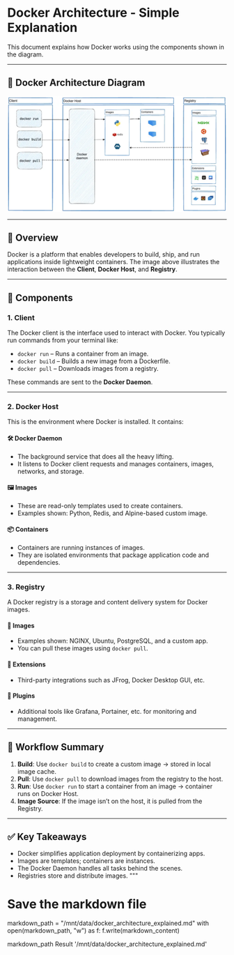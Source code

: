 # Docker Architecture - Simple Explanation

This document explains how Docker works using the components shown in the diagram.

---

## 📌 Docker Architecture Diagram

![Docker Architecture Diagram](docker_archi.png)

---

## 🔹 Overview

Docker is a platform that enables developers to build, ship, and run applications inside lightweight containers. The image above illustrates the interaction between the **Client**, **Docker Host**, and **Registry**.

---

## 🔸 Components

### 1. **Client**
The Docker client is the interface used to interact with Docker. You typically run commands from your terminal like:

- `docker run` – Runs a container from an image.
- `docker build` – Builds a new image from a Dockerfile.
- `docker pull` – Downloads images from a registry.

These commands are sent to the **Docker Daemon**.

---

### 2. **Docker Host**
This is the environment where Docker is installed. It contains:

#### 🛠 Docker Daemon
- The background service that does all the heavy lifting.
- It listens to Docker client requests and manages containers, images, networks, and storage.

#### 🖼 Images
- These are read-only templates used to create containers.
- Examples shown: Python, Redis, and Alpine-based custom image.

#### 📦 Containers
- Containers are running instances of images.
- They are isolated environments that package application code and dependencies.

---

### 3. **Registry**
A Docker registry is a storage and content delivery system for Docker images.

#### 🔹 Images
- Examples shown: NGINX, Ubuntu, PostgreSQL, and a custom app.
- You can pull these images using `docker pull`.

#### 🔹 Extensions
- Third-party integrations such as JFrog, Docker Desktop GUI, etc.

#### 🔹 Plugins
- Additional tools like Grafana, Portainer, etc. for monitoring and management.

---

## 🔄 Workflow Summary

1. **Build**: Use `docker build` to create a custom image → stored in local image cache.
2. **Pull**: Use `docker pull` to download images from the registry to the host.
3. **Run**: Use `docker run` to start a container from an image → container runs on Docker Host.
4. **Image Source**: If the image isn’t on the host, it is pulled from the Registry.

---

## ✅ Key Takeaways

- Docker simplifies application deployment by containerizing apps.
- Images are templates; containers are instances.
- The Docker Daemon handles all tasks behind the scenes.
- Registries store and distribute images.
"""

# Save the markdown file
markdown_path = "/mnt/data/docker_architecture_explained.md"
with open(markdown_path, "w") as f:
    f.write(markdown_content)

markdown_path
Result
'/mnt/data/docker_architecture_explained.md'
